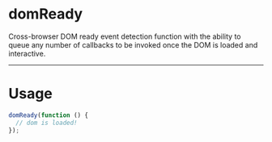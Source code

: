 # domReady
Cross-browser DOM ready event detection function with the ability to queue any number of callbacks to be invoked once the DOM is loaded and interactive.

-----------------------

# Usage

``` js
domReady(function () {
  // dom is loaded!
});
```
